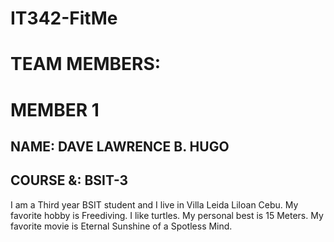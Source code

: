 # IT342-FitMe

# TEAM MEMBERS:

# MEMBER 1
## NAME: DAVE LAWRENCE B. HUGO
## COURSE &: BSIT-3 
I am a Third year BSIT student and I live in Villa Leida Liloan Cebu. 
My favorite hobby is Freediving. I like turtles. My personal best is 15 Meters.
My favorite movie is Eternal Sunshine of a Spotless Mind.
